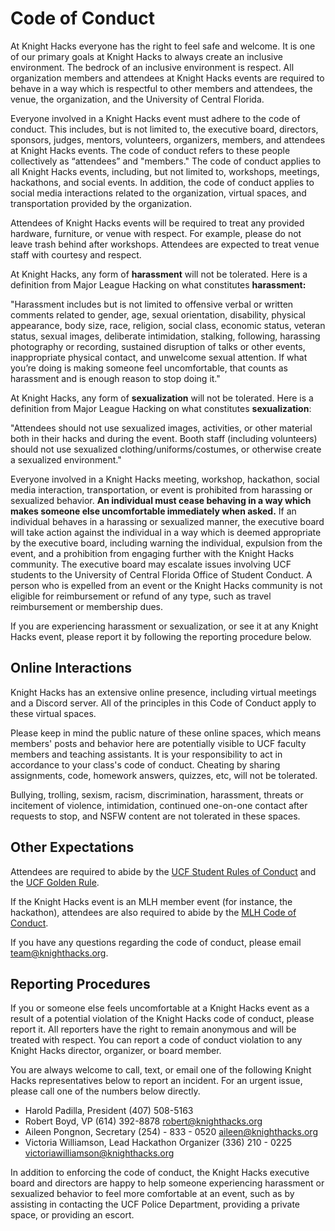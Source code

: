 # Code of Conduct

At Knight Hacks everyone has the right to feel safe and welcome. It is one of our primary goals at Knight Hacks to always create an inclusive environment. The bedrock of an inclusive environment is respect. All organization members and attendees at Knight Hacks events are required to behave in a way which is respectful to other members and attendees, the venue, the organization, and the University of Central Florida.

Everyone involved in a Knight Hacks event must adhere to the code of conduct. This includes, but is not limited to, the executive board, directors, sponsors, judges, mentors, volunteers, organizers, members, and attendees at Knight Hacks events. The code of conduct refers to these people collectively as “attendees” and "members." The code of conduct applies to all Knight Hacks events, including, but not limited to, workshops, meetings, hackathons, and social events. In addition, the code of conduct applies to social media interactions related to the organization, virtual spaces, and transportation provided by the organization.

Attendees of Knight Hacks events will be required to treat any provided hardware, furniture, or venue with respect. For example, please do not leave trash behind after workshops. Attendees are expected to treat venue staff with courtesy and respect.

At Knight Hacks, any form of **harassment** will not be tolerated. Here is a definition from Major League Hacking on what constitutes **harassment:**

"Harassment includes but is not limited to offensive verbal or written comments related to gender, age, sexual orientation, disability, physical appearance, body size, race, religion, social class, economic status, veteran status, sexual images, deliberate intimidation, stalking, following, harassing photography or recording, sustained disruption of talks or other events, inappropriate physical contact, and unwelcome sexual attention. If what you’re doing is making someone feel uncomfortable, that counts as harassment and is enough reason to stop doing it."

At Knight Hacks, any form of **sexualization** will not be tolerated. Here is a definition from Major League Hacking on what constitutes **sexualization**:

"Attendees should not use sexualized images, activities, or other material both in their hacks and during the event. Booth staff (including volunteers) should not use sexualized clothing/uniforms/costumes, or otherwise create a sexualized environment."

Everyone involved in a Knight Hacks meeting, workshop, hackathon, social media interaction, transportation, or event is prohibited from harassing or sexualized behavior. **An individual must cease behaving in a way which makes someone else uncomfortable immediately when asked.** If an individual behaves in a harassing or sexualized manner, the executive board will take action against the individual in a way which is deemed appropriate by the executive board, including warning the individual, expulsion from the event, and a prohibition from engaging further with the Knight Hacks community. The executive board may escalate issues involving UCF students to the University of Central Florida Office of Student Conduct. A person who is expelled from an event or the Knight Hacks community is not eligible for reimbursement or refund of any type, such as travel reimbursement or membership dues.

If you are experiencing harassment or sexualization, or see it at any Knight Hacks event, please report it by following the reporting procedure below.

## Online Interactions

Knight Hacks has an extensive online presence, including virtual meetings and a Discord server. All of the principles in this Code of Conduct apply to these virtual spaces.

Please keep in mind the public nature of these online spaces, which means members' posts and behavior here are potentially visible to UCF faculty members and teaching assistants.
It is your responsibility to act in accordance to your class's code of conduct. Cheating by sharing assignments, code, homework answers, quizzes, etc, will not be tolerated.

Bullying, trolling, sexism, racism, discrimination, harassment, threats or incitement of violence, intimidation, continued one-on-one contact after requests to stop, and NSFW content are not tolerated in these spaces.

## Other Expectations

Attendees are required to abide by the [UCF Student Rules of Conduct](https://scai.sdes.ucf.edu/student-rules-of-conduct/) and the [UCF Golden Rule](https://goldenrule.sdes.ucf.edu/).

If the Knight Hacks event is an MLH member event (for instance, the hackathon), attendees are also required to abide by the [MLH Code of Conduct](https://static.mlh.io/docs/mlh-code-of-conduct.pdf).

If you have any questions regarding the code of conduct, please email team@knighthacks.org.

## **Reporting Procedures**

If you or someone else feels uncomfortable at a Knight Hacks event as a result of a potential violation of the Knight Hacks code of conduct, please report it. All reporters have the right to remain anonymous and will be treated with respect. You can report a code of conduct violation to any Knight Hacks director, organizer, or board member.

You are always welcome to call, text, or email one of the following Knight Hacks representatives below to report an incident. For an urgent issue, please call one of the numbers below directly.

- Harold Padilla, President (407) 508-5163
- Robert Boyd, VP (614) 392-8878 robert@knighthacks.org
- Aileen Pongnon, Secretary (254) - 833 - 0520 aileen@knighthacks.org
- Victoria Williamson, Lead Hackathon Organizer (336) 210 - 0225 victoriawilliamson@knighthacks.org

In addition to enforcing the code of conduct, the Knight Hacks executive board and directors are happy to help someone experiencing harassment or sexualized behavior to feel more comfortable at an event, such as by assisting in contacting the UCF Police Department, providing a private space, or providing an escort.
